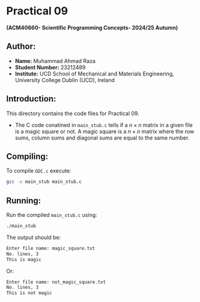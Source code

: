 # Practical 09  
  
**(ACM40660- Scientific Programming Concepts- 2024/25 Autumn)**  
  
## Author:  
* **Name:** Muhammad Ahmad Raza  
* **Student Number:** 23212489  
* **Institute:** UCD School of Mechanical and Materials Engineering, University College Dublin (UCD), Ireland  
  
## Introduction:  
This directory contains the code files for Practical 09.  

* The C code conatined in `main_stub.c` tells if a ${n}\times{n}$ matrix in a given file is a magic square or not. A magic square is a ${n}\times{n}$  matrix where the row sums, column sums and diagonal sums are equal to the same number.

## Compiling:  

To compile `GDC.c` execute: 
 
```bash
gcc -o main_stub main_stub.c
```

## Running:  

Run the compiled `main_stub.c` using:  

```bash
./main_stub
```

The output should be:  

```bash
Enter file name: magic_square.txt
No. lines, 3
This is magic
```

Or:  

```bash
Enter file name: not_magic_square.txt
No. lines, 3
This is not magic
```

